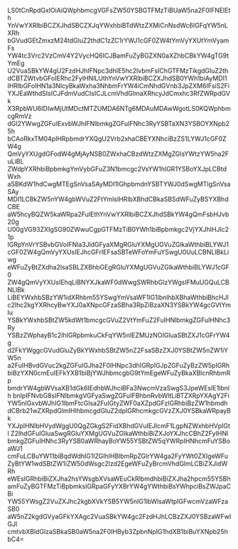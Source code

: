 LS0tCnRpdGxlOiAiQWphbmcgVGFsZW50YSBGTFMzTiBUaW5na2F0IFNEIEth
YnVwYXRlbiBCZXJhdSBCZXJqYWxhbiBTdWtzZXMiCnNsdWc6IGFqYW5nLXRh
bGVudGEtZmxzM24tdGluZ2thdC1zZC1rYWJ1cGF0ZW4tYmVyYXUtYmVyamFs
YW4tc3Vrc2VzCmV4Y2VycHQ6ICJBamFuZyBGZXN0aXZhbCBkYW4gTG9tYmEg
U2VuaSBkYW4gU2FzdHJhIFNpc3dhIE5hc2lvbmFsIChGTFMzTikgdGluZ2th
dCBTZWtvbGFoIERhc2FyIHNlLUthYnVwYXRlbiBCZXJhdSB0YWh1biAyMDI1
IHRlbGFoIHN1a3NlcyBkaWxha3NhbmFrYW4iCmNhdGVnb3JpZXM6IFsiS2Fi
YXJEaWthdSIsICJFdmVudCIsICJLcmVhdGlmaXRhcyJdCmxhc3RfZWRpdGVk
X3RpbWU6IDIwMjUtMDctMTZUMDA6NTg6MDAuMDAwWgotLS0KQWphbmcgRmVz
dGl2YWwgZGFuIExvbWJhIFNlbmkgZGFuIFNhc3RyYSBTaXN3YSBOYXNpb25h
bCAoRkxTM04pIHRpbmdrYXQgU2Vrb2xhaCBEYXNhciBzZS1LYWJ1cGF0ZW4g
QmVyYXUgdGFodW4gMjAyNSB0ZWxhaCBzdWtzZXMgZGlsYWtzYW5ha2FuLiBL
ZWdpYXRhbiBpbmkgYmVybGFuZ3N1bmcgc2VsYW1hIGR1YSBoYXJpLCBtdWxh
aSBKdW1hdCwgMTEgSnVsaSAyMDI1IGhpbmdnYSBTYWJ0dSwgMTIgSnVsaSAy
MDI1LCBkZW5nYW4gbWVuZ2FtYmlsIHRlbXBhdCBkaSBSdWFuZyBSYXBhdCBE
aW5hcyBQZW5kaWRpa2FuIEthYnVwYXRlbiBCZXJhdSBkYW4gQmFsbHJvb20g
U00gVG93ZXIgSG90ZWwuCgpGTFMzTiB0YWh1biBpbmkgc2VjYXJhIHJlc21p
IGRpYnVrYSBvbGVoIFNla3JldGFyaXMgRGluYXMgUGVuZGlkaWthbiBLYWJ1
cGF0ZW4gQmVyYXUsIEJhcGFrIEFsaSBTeWFoYmFuYSwgU0UuLCBNLlBkLiwg
eWFuZyBtZXdha2lsaSBLZXBhbGEgRGluYXMgUGVuZGlkaWthbiBLYWJ1cGF0
ZW4gQmVyYXUsIEhqLiBNYXJkaWF0dWwgSWRhbGlzYWgsIFMuUGQuLCBNLlBk
LiBEYWxhbSBzYW1idXRhbm55YSwgYmVsaWF1IG1lbnlhbXBhaWthbiBhcHJl
c2lhc2kgYXRhcyBwYXJ0aXNpcGFzaSBha3RpZiBzaXN3YSBkYW4gcGVtYmlu
YSBkYWxhbSBtZW5kdWt1bmcgcGVuZ2VtYmFuZ2FuIHNlbmkgZGFuIHNhc3Ry
YSBzZWphayB1c2lhIGRpbmkuCkFqYW5nIEZMUzNOIGluaSBtZXJ1cGFrYW4g
d2FkYWggcGVudGluZyBkYWxhbSBtZW5nZ2FsaSBzZXJ0YSBtZW5nZW1iYW5n
a2FuIHBvdGVuc2kgZGFuIGJha2F0IHNpc3dhIGRpIGJpZGFuZyBzZW5pIGRh
biBzYXN0cmEuIEFkYXB1biBjYWJhbmcgbG9tYmEgeWFuZyBkaXBlcnRhbmRp
bmdrYW4gbWVsaXB1dGk6IEdhbWJhciBFa3NwcmVzaSwgS3JpeWEsIE1lbnlh
bnlpIFNvbG8sIFNlbmkgVGFyaSwgZGFuIFBhbnRvbWltLiBTZXRpYXAgY2Fi
YW5nIGxvbWJhIG1lbmFtcGlsa2FuIGtyZWF0aXZpdGFzIGRhbiBzZW1hbmdh
dCBrb21wZXRpdGlmIHlhbmcgdGluZ2dpIGRhcmkgcGVzZXJ0YSBkaWRpayBk
YXJpIHNlbHVydWggU0QgZGkgS2FidXBhdGVuIEJlcmF1LgpNZWxhbHVpIGtl
Z2lhdGFuIGluaSwgRGluYXMgUGVuZGlkaWthbiBiZXJoYXJhcCBhZ2FyIHNl
bmkgZGFuIHNhc3RyYSB0aWRhayBoYW55YSBtZW5qYWRpIHNhcmFuYSBoaWJ1
cmFuLCBuYW11biBqdWdhIG1lZGlhIHBlbmRpZGlrYW4ga2FyYWt0ZXIgeWFu
ZyBtYW1wdSBtZW1iZW50dWsgc2lzd2EgeWFuZyBrcmVhdGlmLCBiZXJidWRh
eWEsIGRhbiBiZXJha2hsYWsgbXVsaWEuCkRlbmdhbiBiZXJha2hpcm55YSBh
amFuZyBGTFMzTiBpbmksIGRpaGFyYXBrYW4gYWthbiBsYWhpciBsZWJpaCBi
YW55YWsgZ2VuZXJhc2kgbXVkYSB5YW5nIG1lbWlsaWtpIGFwcmVzaWFzaSB0
aW5nZ2kgdGVyaGFkYXAgc2VuaSBkYW4gc2FzdHJhLCBzZXJ0YSBzaWFwIGJl
cmtvbXBldGlzaSBkaSB0aW5na2F0IHByb3ZpbnNpIG1hdXB1biBuYXNpb25h
bC4=

